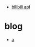 - [bilibili api](https://github.com/SocialSisterYi/bilibili-API-collect/tree/master/login/login_action)


# blog
- [a](https://www.jianshu.com/p/5aa224d1ec83)